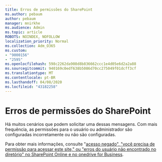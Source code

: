```yaml
---
title: Erros de permissões do SharePoint
ms.author: pebaum
author: pebaum
manager: mnirkhe
ms.audience: Admin
ms.topic: article
ROBOTS: NOINDEX, NOFOLLOW
localization_priority: Normal
ms.collection: Adm_O365
ms.custom:
- "9000156"
- "2595"
ms.openlocfilehash: 598c2262da908d8b836662ccc1e4d05e6d2a2a88
ms.sourcegitcommit: 940169c0edf638b5086d70cc275049f01dcff3cf
ms.translationtype: MT
ms.contentlocale: pt-BR
ms.lasthandoff: 04/08/2020
ms.locfileid: "43182258"
---
```

# <a name="sharepoint-permissions-errors"></a>Erros de permissões do SharePoint

Há muitos cenários que podem solicitar uma dessas mensagens. Com mais frequência, as permissões para o usuário ou administrador são configuradas incorretamente ou não são configuradas. 

Para obter mais informações, consulte "[acesso negado", "você precisa de permissão para acessar este site," ou "erros do usuário não encontrado no diretório" no SharePoint Online e no onedrive for Business](https://docs.microsoft.com/sharepoint/support/administration/access-denied-or-need-permission-error-sharepoint-online-or-onedrive-for-business).
